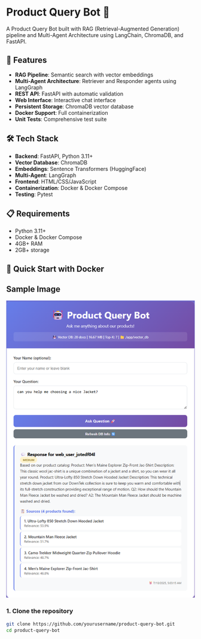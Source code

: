 # Product Query Bot 🤖

A Product Query Bot built with RAG (Retrieval-Augmented Generation) pipeline and Multi-Agent Architecture using LangChain, ChromaDB, and FastAPI.

## 🚀 Features

- **RAG Pipeline**: Semantic search with vector embeddings
- **Multi-Agent Architecture**: Retriever and Responder agents using LangGraph
- **REST API**: FastAPI with automatic validation
- **Web Interface**: Interactive chat interface
- **Persistent Storage**: ChromaDB vector database
- **Docker Support**: Full containerization
- **Unit Tests**: Comprehensive test suite

## 🛠️ Tech Stack

- **Backend**: FastAPI, Python 3.11+
- **Vector Database**: ChromaDB
- **Embeddings**: Sentence Transformers (HuggingFace)
- **Multi-Agent**: LangGraph
- **Frontend**: HTML/CSS/JavaScript
- **Containerization**: Docker & Docker Compose
- **Testing**: Pytest

## 📋 Requirements

- Python 3.11+
- Docker & Docker Compose
- 4GB+ RAM
- 2GB+ storage

## 🚀 Quick Start with Docker

## Sample Image
![product_query_bot](app_screenshot.png)


### 1. Clone the repository
```bash
git clone https://github.com/yourusername/product-query-bot.git
cd product-query-bot

